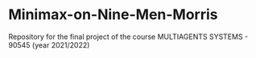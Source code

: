 # Minimax-on-Nine-Men-Morris
Repository for the final project of the course MULTIAGENTS SYSTEMS - 90545 (year 2021/2022)
